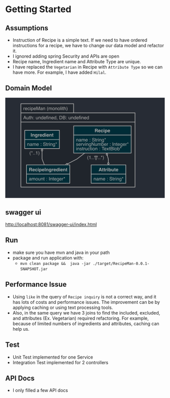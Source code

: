 # Getting Started

## Assumptions
- Instruction of Recipe is a simple text. If we need to have ordered instructions for a recipe, we have to change our data model and refactor it.
- I ignored adding spring Security and APIs are open
- Recipe name, Ingredient name and Attribute Type are unique.
- I have replaced the `Vegetarian` in Recipe with `Attribute Type` so we can have more. For example, I have added `Hilal`.
 


## Domain Model

![img.png](img.png)




## swagger ui
[http://localhost:8081/swagger-ui/index.html]()


  

## Run
- make sure you have mvn and java in your path 
- package and run application with:
  - `mvn clean package &&  java -jar ./target/RecipeMan-0.0.1-SNAPSHOT.jar`

## Performance Issue
- Using `like` in the query of `Recipe inquiry` is not a correct way, and it has lots of costs and performance issues. The improvement can be by applying caching or using text processing tools.
- Also, in the same query we have 3 joins to find the included, excluded, and attributes (Ex. Vegetarian) required refactoring. For example, because of limited numbers of ingredients and attributes, caching can help us. 

## Test
- Unit Test implemented for one Service
- Integration Test implemented for 2 controllers

## API Docs
- I only filled a few API docs 